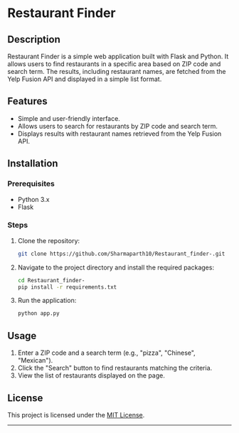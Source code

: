 # Restaurant Finder

## Description

Restaurant Finder is a simple web application built with Flask and Python. It allows users to find restaurants in a specific area based on ZIP code and search term. The results, including restaurant names, are fetched from the Yelp Fusion API and displayed in a simple list format.

## Features

- Simple and user-friendly interface.
- Allows users to search for restaurants by ZIP code and search term.
- Displays results with restaurant names retrieved from the Yelp Fusion API.

## Installation

### Prerequisites

- Python 3.x
- Flask

### Steps

1. Clone the repository:

   ```sh
   git clone https://github.com/Sharmaparth10/Restaurant_finder-.git
   ```

2. Navigate to the project directory and install the required packages:

   ```sh
   cd Restaurant_finder-
   pip install -r requirements.txt
   ```

3. Run the application:

   ```sh
   python app.py
   ```


## Usage

1. Enter a ZIP code and a search term (e.g., "pizza", "Chinese", "Mexican").
2. Click the "Search" button to find restaurants matching the criteria.
3. View the list of restaurants displayed on the page.


## License

This project is licensed under the [MIT License](LICENSE).

---

